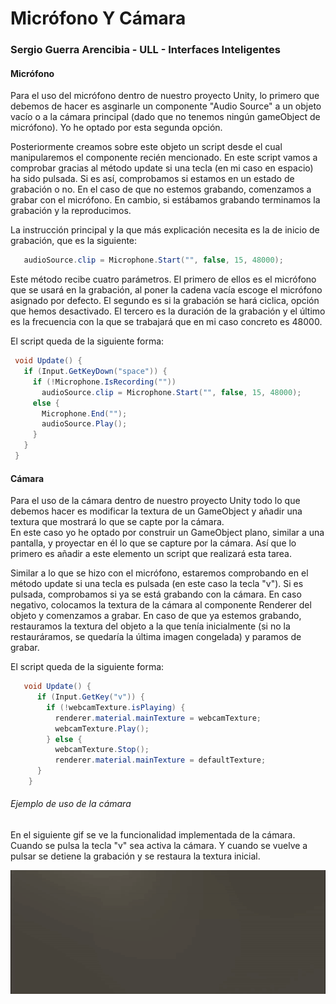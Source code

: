 # Micrófono Y Cámara
### Sergio Guerra Arencibia - ULL - Interfaces Inteligentes

#### Micrófono  
Para el uso del micrófono dentro de nuestro proyecto Unity, lo primero que debemos de hacer es asginarle un componente "Audio Source" a un objeto vacío o a la cámara principal (dado que no tenemos ningún gameObject de micrófono). Yo he optado por esta segunda opción.  

Posteriormente creamos sobre este objeto un script desde el cual manipularemos el componente recién mencionado. 
En este script vamos a comprobar gracias al método update si una tecla (en mi caso en espacio) ha sido pulsada. Si es así, comprobamos si estamos en un estado de grabación o no. En el caso de que no estemos grabando, comenzamos a grabar con el micrófono. En cambio, si estábamos grabando terminamos la grabación y la reproducimos.   

La instrucción principal y la que más explicación necesita es la de inicio de grabación, que es la siguiente:  

```c#
   audioSource.clip = Microphone.Start("", false, 15, 48000);
```  
Este método recibe cuatro parámetros. El primero de ellos es el micrófono que se usará en la grabación, al poner la cadena vacía escoge el micrófono asignado por defecto. El segundo es si la grabación se hará ciclica, opción que hemos desactivado. El tercero es la duración de la grabación y el último es la frecuencia con la que se trabajará que en mi caso concreto es 48000.  

El script queda de la siguiente forma:  
```c#
 void Update() {
   if (Input.GetKeyDown("space")) {
     if (!Microphone.IsRecording(""))
       audioSource.clip = Microphone.Start("", false, 15, 48000);
     else {
       Microphone.End("");
       audioSource.Play();
     }
   }
 }
```  


#### Cámara  
Para el uso de la cámara dentro de nuestro proyecto Unity todo lo que debemos hacer es modificar la textura de un GameObject y añadir una textura que mostrará lo que se capte por la cámara.  
En este caso yo he optado por construir un GameObject plano, similar a una pantalla, y proyectar en él lo que se capture por la cámara. Así que lo primero es añadir a este elemento un script que realizará esta tarea.  

Similar a lo que se hizo con el micrófono, estaremos comprobando en el método update si una tecla es pulsada (en este caso la tecla "v"). Si es pulsada, comprobamos si ya se está grabando con la cámara. En caso negativo, colocamos la textura de la cámara al componente Renderer del objeto y comenzamos a grabar.
En caso de que ya estemos grabando, restauramos la textura del objeto a la que tenía inicialmente (si no la restauráramos, se quedaría la última imagen congelada) y paramos de grabar.  
  
El script queda de la siguiente forma:   

```c#
   void Update() {
      if (Input.GetKey("v")) {
        if (!webcamTexture.isPlaying) {
          renderer.material.mainTexture = webcamTexture;
          webcamTexture.Play();
        } else {
          webcamTexture.Stop();
          renderer.material.mainTexture = defaultTexture;
      }
    }

```  

###### Ejemplo de uso de la cámara  
En el siguiente gif se ve la funcionalidad implementada de la cámara.  
Cuando se pulsa la tecla "v" sea activa la cámara. Y cuando se vuelve a pulsar se detiene la grabación y se restaura la textura inicial.  

![alt_text](https://github.com/ULL-GII-InterfacesII/MicrofonoYCamara-Alu0101133201/blob/main/camara.gif)
